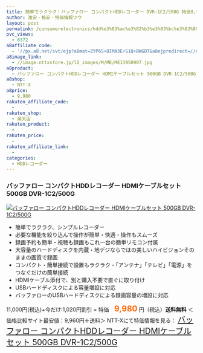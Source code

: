 ```yaml
---
title: 簡単でラクラク！バッファロー コンパクトHDDレコーダー DVR-1C2/500G 特価9,980円！送料無料！
author: 激安・格安・特価情報ツウ
layout: post
permalink: /consumerelectronics/hdd%e3%83%ac%e3%82%b3%e3%83%bc%e3%83%80%e3%83%bc/hdd-dvr1c2500g-9980.html
pvc_views:
  - 8372
a8affiliate_code:
  - '//px.a8.net/svt/ejp?a8mat=ZYP6S+8IMA3E+S1Q+BWGDT&a8ejpredirect=//nttxstore.jp/_II_ME13950907'
a8image_link:
  - //image.nttxstore.jp/l2_images/M/ME/ME13950907.jpg
a8product:
  - バッファロー コンパクトHDDレコーダー HDMIケーブルセット 500GB DVR-1C2/500G
a8shop:
  - NTT-X
a8price:
  - 9,980
rakuten_affiliate_code:
  -
rakuten_shop:
  - 楽天店
rakuten_product:
  -
rakuten_price:
  -
rakuten_affiliate_link:
  -
categories:
  - HDDレコーダー
---
```

### バッファロー コンパクトHDDレコーダー HDMIケーブルセット 500GB DVR-1C2/500G

<div class="img-bg2 img_L">
  <a title="バッファロー コンパクトHDDレコーダー HDMIケーブルセット 500GB DVR-1C2/500G" href="//px.a8.net/svt/ejp?a8mat=ZYP6S+8IMA3E+S1Q+BWGDT&a8ejpredirect=//nttxstore.jp/_II_ME13950907" target="_blank"><img src="//i0.wp.com/image.nttxstore.jp/l2_images/M/ME/ME13950907.jpg?resize=120%2C120" border="0" alt="バッファロー コンパクトHDDレコーダー HDMIケーブルセット 500GB DVR-1C2/500G" style="border: 0pt none;" data-recalc-dims="1" /></a>
</div>

<!--more-->

  * 簡単でラクラク、シンプルレコーダー
  * 必要な機能を絞り込んで操作が簡単・快適・操作もスムーズ
  * 録画予約も簡単・視聴も録画もこれ一台の簡単リモコン付属
  * 大容量のハードディスクを内蔵・地デジならではの美しいハイビジョンそのままの画質で録画
  * コンパクト・簡単接続で設置もラクラク・「アンテナ」「テレビ」「電源」をつなぐだけの簡単接続
  * HDMIケーブル添付で、別と購入不要で直ぐに取り付け
  * USBハードディスクによる容量増設に対応
  * バッファローのUSBハードディスクによる録画容量の増設に対応

11,000円(税込)+今だけ:1,020円割引 = 特価　<span style="color: #ff6600; font-size: 150%;"><strong>9,980</strong></span> 円（税込）**送料無料**
＜価格比較サイト最安値：9,960円＋送料＞
NTT-Xにて特価情報を見る： <span style="font-size: 150%;"><a href="//px.a8.net/svt/ejp?a8mat=ZYP6S+8IMA3E+S1Q+BWGDT&a8ejpredirect=//nttxstore.jp/_II_ME13950907" target="_blank">バッファロー コンパクトHDDレコーダー HDMIケーブルセット 500GB DVR-1C2/500G</a></span>
